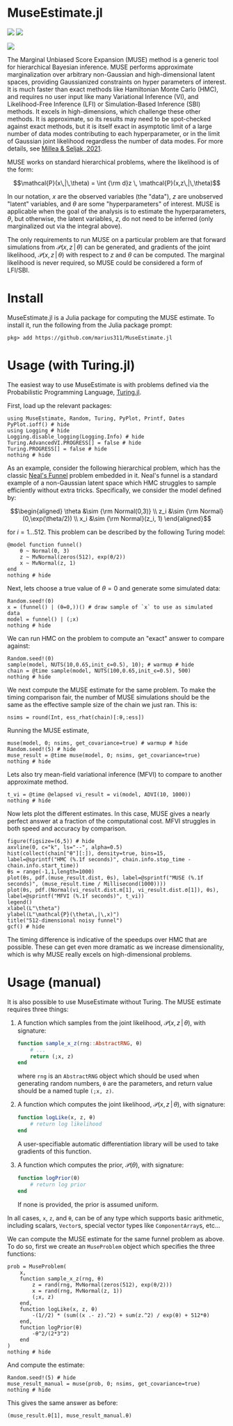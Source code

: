 # MuseEstimate.jl

[![](https://img.shields.io/badge/documentation-latest-blue.svg)](https://cosmicmar.com/MuseEstimate.jl/latest) [![](https://img.shields.io/badge/source-github-blue)](https://github.com/marius311/MuseEstimate.jl)

[![](https://github.com/marius311/MuseEstimate.jl/actions/workflows/docs.yml/badge.svg)](https://github.com/marius311/MuseEstimate.jl/actions/workflows/docs.yml)

The Marginal Unbiased Score Expansion (MUSE) method is a generic tool for hierarchical Bayesian inference. MUSE performs approximate marginalization over arbitrary non-Gaussian and high-dimensional latent spaces, providing Gaussianized constraints on hyper parameters of interest. It is much faster than exact methods like Hamiltonian Monte Carlo (HMC), and requires no user input like many Variational Inference (VI), and Likelihood-Free Inference (LFI) or Simulation-Based Inference (SBI) methods. It excels in high-dimensions, which challenge these other methods. It is approximate, so its results may need to be spot-checked against exact methods, but it is itself exact in asymptotic limit of a large number of data modes contributing to each hyperparameter, or in the limit of Gaussian joint likelihood regardless the number of data modes. For more details, see [Millea & Seljak, 2021](https://arxiv.org/abs/2112.09354).


MUSE works on standard hierarchical problems, where the likelihood is of the form:

```math
\mathcal{P}(x\,|\,\theta) = \int {\rm d}z \, \mathcal{P}(x,z\,|\,\theta)
```

In our notation, $x$ are the observed variables (the "data"), $z$ are unobserved "latent" variables, and $\theta$ are some "hyperparameters" of interest. MUSE is applicable when the goal of the analysis is to estimate the hyperparameters, $\theta$, but otherwise, the latent variables, $z$, do not need to be inferred (only marginalized out via the integral above). 

The only requirements to run MUSE on a particular problem are that forward simulations from $\mathcal{P}(x,z\,|\,\theta)$ can be generated, and gradients of the joint likelihood, $\mathcal{P}(x,z\,|\,\theta)$ with respect to $z$ and $\theta$ can be computed. The marginal likelihood is never required, so MUSE could be considered a form of LFI/SBI. 

# Install

MuseEstimate.jl is a Julia package for computing the MUSE estimate. To install it, run the following from the Julia package prompt:

```
pkg> add https://github.com/marius311/MuseEstimate.jl
```

# Usage (with Turing.jl)

The easiest way to use MuseEstimate is with problems defined via the Probabilistic Programming Language, [Turing.jl](https://turing.ml/stable/).

First, load up the relevant packages:

```@example 1
using MuseEstimate, Random, Turing, PyPlot, Printf, Dates
PyPlot.ioff() # hide
using Logging # hide
Logging.disable_logging(Logging.Info) # hide
Turing.AdvancedVI.PROGRESS[] = false # hide
Turing.PROGRESS[] = false # hide
nothing # hide
```

As an example, consider the following hierarchical problem, which has the classic [Neal's Funnel](https://mc-stan.org/docs/2_18/stan-users-guide/reparameterization-section.html) problem embedded in it. Neal's funnel is a standard example of a non-Gaussian latent space which HMC struggles to sample efficiently without extra tricks. Specifically, we consider the model defined by:

```math
\begin{aligned}
\theta &\sim {\rm Normal(0,3)} \\ 
z_i &\sim {\rm Normal}(0,\exp(\theta/2)) \\ 
x_i &\sim {\rm Normal}(z_i, 1)
\end{aligned}
```

for $i=1...512$. This problem can be described by the following Turing model:
```@example 1
@model function funnel()
    θ ~ Normal(0, 3)
    z ~ MvNormal(zeros(512), exp(θ/2))
    x ~ MvNormal(z, 1)
end
nothing # hide
```

Next, lets choose a true value of $\theta=0$ and generate some simulated data:

```@example 1
Random.seed!(0)
x = (funnel() | (θ=0,))() # draw sample of `x` to use as simulated data
model = funnel() | (;x)
nothing # hide
```

We can run HMC on the problem to compute an "exact" answer to compare against:

```@example 1
Random.seed!(0)
sample(model, NUTS(10,0.65,init_ϵ=0.5), 10); # warmup # hide
chain = @time sample(model, NUTS(100,0.65,init_ϵ=0.5), 500)
nothing # hide
```

We next compute the MUSE estimate for the same problem. To make the timing comparison fair, the number of MUSE simulations should be the same as the effective sample size of the chain we just ran. This is:

```@example 1 
nsims = round(Int, ess_rhat(chain)[:θ,:ess])
```

Running the MUSE estimate, 

```@example 1
muse(model, 0; nsims, get_covariance=true) # warmup # hide
Random.seed!(5) # hide
muse_result = @time muse(model, 0; nsims, get_covariance=true)
nothing # hide
```

Lets also try mean-field variational inference (MFVI) to compare to another approximate method.

```@example 1
t_vi = @time @elapsed vi_result = vi(model, ADVI(10, 1000))
nothing # hide
```

Now lets plot the different estimates. In this case, MUSE gives a nearly perfect answer at a fraction of the computational cost. MFVI struggles in both speed and accuracy by comparison.

```@example 1
figure(figsize=(6,5)) # hide
axvline(0, c="k", ls="--", alpha=0.5)
hist(collect(chain["θ"][:]), density=true, bins=15, label=@sprintf("HMC (%.1f seconds)", chain.info.stop_time - chain.info.start_time))
θs = range(-1,1,length=1000)
plot(θs, pdf.(muse_result.dist, θs), label=@sprintf("MUSE (%.1f seconds)", (muse_result.time / Millisecond(1000))))
plot(θs, pdf.(Normal(vi_result.dist.m[1], vi_result.dist.σ[1]), θs), label=@sprintf("MFVI (%.1f seconds)", t_vi))
legend()
xlabel(L"\theta")
ylabel(L"\mathcal{P}(\theta\,|\,x)")
title("512-dimensional noisy funnel")
gcf() # hide
```

The timing difference is indicative of the speedups over HMC that are possible. These can get even more dramatic as we increase dimensionality, which is why MUSE really excels on high-dimensional problems.


# Usage (manual)

It is also possible to use MuseEstimate without Turing. The MUSE estimate requires three things:

1. A function which samples from the joint likelihood, $\mathcal{P}(x,z\,|\,\theta)$, with signature:

   ```julia
   function sample_x_z(rng::AbstractRNG, θ)
       # ...
       return (;x, z)
   end
   ```

   where `rng` is an `AbstractRNG` object which should be used when generating random numbers, `θ` are the parameters, and return value should be a named tuple `(;x, z)`. 
    
2. A function which computes the joint likelihood, $\mathcal{P}(x,z\,|\,\theta)$, with signature:

   ```julia
   function logLike(x, z, θ) 
       # return log likelihood
   end
   ```

   A user-specifiable automatic differentiation library will be used to take gradients of this function. 
    
3. A function which computes the prior, $\mathcal{P}(\theta)$, with signature:

   ```julia
   function logPrior(θ)
       # return log prior
   end
   ```

   If none is provided, the prior is assumed uniform. 


In all cases, `x`, `z`, and `θ`, can be of any type which supports basic arithmetic, including scalars, `Vector`s, special vector types like `ComponentArray`s, etc...

We can compute the MUSE estimate for the same funnel problem as above. To do so, first we create an `MuseProblem` object which specifies the three functions:

```@example 1
prob = MuseProblem(
    x,
    function sample_x_z(rng, θ)
        z = rand(rng, MvNormal(zeros(512), exp(θ/2)))
        x = rand(rng, MvNormal(z, 1))
        (;x, z)
    end,
    function logLike(x, z, θ)
        -(1//2) * (sum((x .- z).^2) + sum(z.^2) / exp(θ) + 512*θ)
    end, 
    function logPrior(θ)
        -θ^2/(2*3^2)
    end
)
nothing # hide
```

And compute the estimate:

```@example 1
Random.seed!(5) # hide
muse_result_manual = muse(prob, 0; nsims, get_covariance=true)
nothing # hide
```

This gives the same answer as before:

```@example 1
(muse_result.θ[1], muse_result_manual.θ)
```
